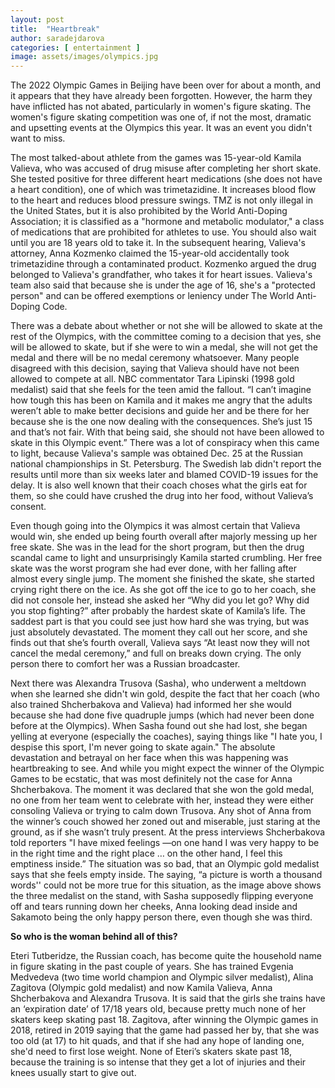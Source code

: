 ```yaml
---
layout: post
title:  "Heartbreak"
author: saradejdarova
categories: [ entertainment ]
image: assets/images/olympics.jpg
---
```

The 2022 Olympic Games in Beijing have been over for about a month, and it appears that they have already been forgotten. However, the harm they have inflicted has not abated, particularly in women's figure skating. The women's figure skating competition was one of, if not the most, dramatic and upsetting events at the Olympics this year. It was an event you didn't want to miss.

The most talked-about athlete from the games was 15-year-old Kamila Valieva, who was accused of drug misuse after completing her short skate. She tested positive for three different heart medications (she does not have a heart condition), one of which was trimetazidine. It increases blood flow to the heart and reduces blood pressure swings. TMZ is not only illegal in the United States, but it is also prohibited by the World Anti-Doping Association; it is classified as a "hormone and metabolic modulator," a class of medications that are prohibited for athletes to use. You should also wait until you are 18 years old to take it. In the subsequent hearing, Valieva's attorney, Anna Kozmenko claimed the 15-year-old accidentally took trimetazidine through a contaminated product. Kozmenko argued the drug belonged to Valieva's grandfather, who takes it for heart issues. Valieva's team also said that because she is under the age of 16, she's a "protected person" and can be offered exemptions or leniency under The World Anti-Doping Code.

There was a debate about whether or not she will be allowed to skate at the rest of the Olympics, with the committee coming to a decision that yes, she will be allowed to skate, but if she were to win a medal, she will not get the medal and there will be no medal ceremony whatsoever. Many people disagreed with this decision, saying that Valieva should have not been allowed to compete at all. NBC commentator Tara Lipinski (1998 gold medalist) said that she feels for the teen amid the fallout. “I can’t imagine how tough this has been on Kamila and it makes me angry that the adults weren’t able to make better decisions and guide her and be there for her because she is the one now dealing with the consequences. She’s just 15 and that’s not fair. With that being said, she should not have been allowed to skate in this Olympic event.” There was a lot of conspiracy when this came to light, because Valieva's sample was obtained Dec. 25 at the Russian national championships in St. Petersburg. The Swedish lab didn't report the results until more than six weeks later and blamed COVID-19 issues for the delay. It is also well known that their coach choses what the girls eat for them, so she could have crushed the drug into her food, without Valieva’s consent.

Even though going into the Olympics it was almost certain that Valieva would win, she ended up being fourth overall after majorly messing up her free skate. She was in the lead for the short program, but then the drug scandal came to light and unsurprisingly Kamila started crumbling. Her free skate was the worst program she had ever done, with her falling after almost every single jump. The moment she finished the skate, she started crying right there on the ice. As she got off the ice to go to her coach, she did not console her, instead she asked her “Why did you let go? Why did you stop fighting?” after probably the hardest skate of Kamila’s life. The saddest part is that you could see just how hard she was trying, but was just absolutely devastated. The moment they call out her score, and she finds out that she’s fourth overall, Valieva says “At least now they will not cancel the medal ceremony,” and full on breaks down crying. The only person there to comfort her was a Russian broadcaster. 

Next there was Alexandra Trusova (Sasha), who underwent a meltdown when she learned she didn't win gold, despite the fact that her coach (who also trained Shcherbakova and Valieva) had informed her she would because she had done five quadruple jumps (which had never been done before at the Olympics). When Sasha found out she had lost, she began yelling at everyone (especially the coaches), saying things like "I hate you, I despise this sport, I'm never going to skate again." The absolute devastation and betrayal on her face when this was happening was heartbreaking to see. And while you might expect the winner of the Olympic Games to be ecstatic, that was most definitely not the case for Anna Shcherbakova. The moment it was declared that she won the gold medal, no one from her team went to celebrate with her, instead they were either consoling Valieva or trying to calm down Trusova. Any shot of Anna from the winner’s couch showed her zoned out and miserable, just staring at the ground, as if she wasn’t truly present. At the press interviews Shcherbakova told reporters "I have mixed feelings —on one hand I was very happy to be in the right time and the right place … on the other hand, I feel this emptiness inside.” The situation was so bad, that an Olympic gold medalist says that she feels empty inside. The saying, “a picture is worth a thousand words'' could not be more true for this situation, as the image above shows the three medalist on the stand, with Sasha supposedly flipping everyone off and tears running down her cheeks, Anna looking dead inside and Sakamoto being the only happy person there, even though she was third.

**So who is the woman behind all of this?**

Eteri Tutberidze, the Russian coach, has become quite the household name in figure skating in the past couple of years. She has trained Evgenia Medvedeva (two time world champion and Olympic silver medalist), Alina Zagitova (Olympic gold medalist) and now Kamila Valieva, Anna Shcherbakova and Alexandra Trusova. It is said that the girls she trains have an ‘expiration date’ of 17/18 years old, because pretty much none of her skaters keep skating past 18. Zagitova, after winning the Olympic games in 2018, retired in 2019 saying that the game had passed her by, that she was too old (at 17) to hit quads, and that if she had any hope of landing one, she'd need to first lose weight. None of Eteri’s skaters skate past 18, because the training is so intense that they get a lot of injuries and their knees usually start to give out. 


